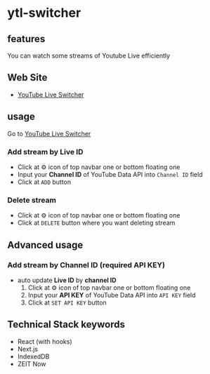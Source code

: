 # ytl-switcher

## features

You can watch some streams of Youtube Live efficiently

## Web Site

- [YouTube Live Switcher](https://ytl-switcher.now.sh/)

## usage

Go to [YouTube Live Switcher](https://ytl-switcher.now.sh/)

### Add stream by **Live ID**

- Click at :gear: icon of top navbar one or bottom floating one
- Input your **Channel ID** of YouTube Data API into `Channel ID` field
- Click at `ADD` button

### Delete stream

- Click at :gear: icon of top navbar one or bottom floating one
- Click at `DELETE` button where you want deleting stream

## Advanced usage

### Add stream by **Channel ID** (required **API KEY**)

- auto update **Live ID** by **channel ID**
  1. Click at :gear: icon of top navbar one or bottom floating one
  2. Input your **API KEY** of YouTube Data API into `API KEY` field
  3. Click at `SET API KEY` button

## Technical Stack keywords

- React (with hooks)
- Next.js
- IndexedDB
- ZEIT Now
